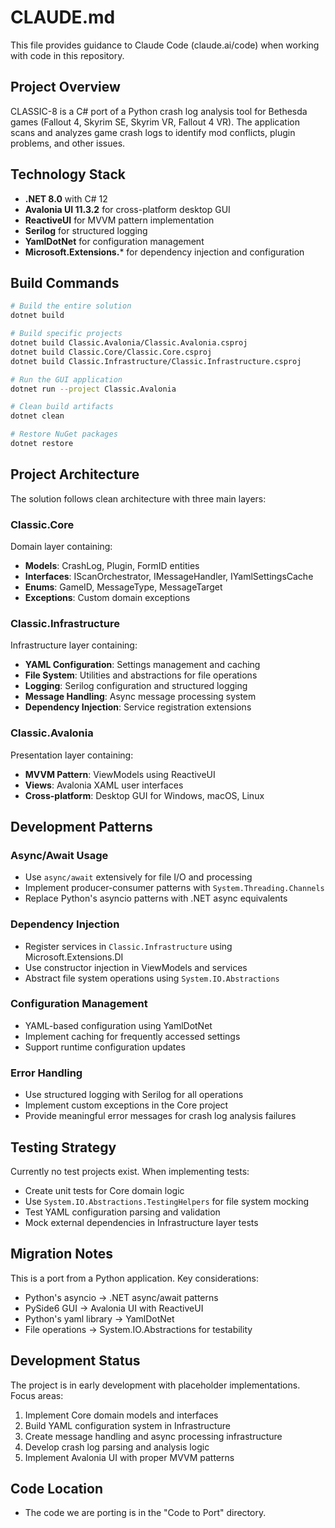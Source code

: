 # CLAUDE.md

This file provides guidance to Claude Code (claude.ai/code) when working with code in this repository.

## Project Overview

CLASSIC-8 is a C# port of a Python crash log analysis tool for Bethesda games (Fallout 4, Skyrim SE, Skyrim VR, Fallout 4 VR). The application scans and analyzes game crash logs to identify mod conflicts, plugin problems, and other issues.

## Technology Stack

- **.NET 8.0** with C# 12
- **Avalonia UI 11.3.2** for cross-platform desktop GUI
- **ReactiveUI** for MVVM pattern implementation
- **Serilog** for structured logging
- **YamlDotNet** for configuration management
- **Microsoft.Extensions.*** for dependency injection and configuration

## Build Commands

```bash
# Build the entire solution
dotnet build

# Build specific projects
dotnet build Classic.Avalonia/Classic.Avalonia.csproj
dotnet build Classic.Core/Classic.Core.csproj
dotnet build Classic.Infrastructure/Classic.Infrastructure.csproj

# Run the GUI application
dotnet run --project Classic.Avalonia

# Clean build artifacts
dotnet clean

# Restore NuGet packages
dotnet restore
```

## Project Architecture

The solution follows clean architecture with three main layers:

### Classic.Core
Domain layer containing:
- **Models**: CrashLog, Plugin, FormID entities
- **Interfaces**: IScanOrchestrator, IMessageHandler, IYamlSettingsCache
- **Enums**: GameID, MessageType, MessageTarget
- **Exceptions**: Custom domain exceptions

### Classic.Infrastructure  
Infrastructure layer containing:
- **YAML Configuration**: Settings management and caching
- **File System**: Utilities and abstractions for file operations
- **Logging**: Serilog configuration and structured logging
- **Message Handling**: Async message processing system
- **Dependency Injection**: Service registration extensions

### Classic.Avalonia
Presentation layer containing:
- **MVVM Pattern**: ViewModels using ReactiveUI
- **Views**: Avalonia XAML user interfaces
- **Cross-platform**: Desktop GUI for Windows, macOS, Linux

## Development Patterns

### Async/Await Usage
- Use `async/await` extensively for file I/O and processing
- Implement producer-consumer patterns with `System.Threading.Channels`
- Replace Python's asyncio patterns with .NET async equivalents

### Dependency Injection
- Register services in `Classic.Infrastructure` using Microsoft.Extensions.DI
- Use constructor injection in ViewModels and services
- Abstract file system operations using `System.IO.Abstractions`

### Configuration Management
- YAML-based configuration using YamlDotNet
- Implement caching for frequently accessed settings
- Support runtime configuration updates

### Error Handling
- Use structured logging with Serilog for all operations
- Implement custom exceptions in the Core project
- Provide meaningful error messages for crash log analysis failures

## Testing Strategy

Currently no test projects exist. When implementing tests:
- Create unit tests for Core domain logic
- Use `System.IO.Abstractions.TestingHelpers` for file system mocking
- Test YAML configuration parsing and validation
- Mock external dependencies in Infrastructure layer tests

## Migration Notes

This is a port from a Python application. Key considerations:
- Python's asyncio → .NET async/await patterns
- PySide6 GUI → Avalonia UI with ReactiveUI
- Python's yaml library → YamlDotNet
- File operations → System.IO.Abstractions for testability

## Development Status

The project is in early development with placeholder implementations. Focus areas:
1. Implement Core domain models and interfaces
2. Build YAML configuration system in Infrastructure
3. Create message handling and async processing infrastructure
4. Develop crash log parsing and analysis logic
5. Implement Avalonia UI with proper MVVM patterns

## Code Location

- The code we are porting is in the "Code to Port" directory.